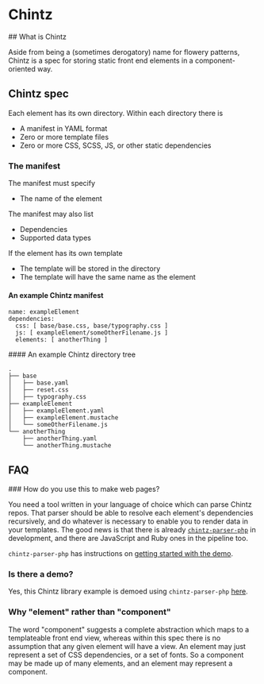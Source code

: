 Chintz
======

## What is Chintz

Aside from being a (sometimes derogatory) name for flowery patterns, Chintz is a spec for storing static front end elements in a component-oriented way.

## Chintz spec

Each element has its own directory. Within each directory there is
 - A manifest in YAML format
 - Zero or more template files
 - Zero or more CSS, SCSS, JS, or other static dependencies

### The manifest

The manifest must specify
 - The name of the element

The manifest may also list
 - Dependencies
 - Supported data types

If the element has its own template
 - The template will be stored in the directory
 - The template will have the same name as the element

#### An example Chintz manifest

```
name: exampleElement
dependencies:
  css: [ base/base.css, base/typography.css ]
  js: [ exampleElement/someOtherFilename.js ]
  elements: [ anotherThing ]
```

#### An example Chintz directory tree

```
.
├── base
│   ├── base.yaml
│   ├── reset.css
│   ├── typography.css
├── exampleElement
│   ├── exampleElement.yaml
│   ├── exampleElement.mustache
│   └── someOtherFilename.js
└── anotherThing
    ├── anotherThing.yaml
    └── anotherThing.mustache
```

## FAQ

### How do you use this to make web pages?

You need a tool written in your language of choice which can parse Chintz repos. That parser should be able to resolve each element's dependencies recursively, and do whatever is necessary to enable you to render data in your templates. The good news is that there is already [`chintz-parser-php`](https://github.com/pgchamberlin/chintz-parser-php) in development, and there are JavaScript and Ruby ones in the pipeline too.

`chintz-parser-php` has instructions on [getting started with the demo](https://github.com/pgchamberlin/chintz-parser-php).

### Is there a demo?

Yes, this Chintz library example is demoed using `chintz-parser-php` [here](http://peterchamberlin.com/experiments/chintz-parser-php/index.php).

### Why "element" rather than "component"

The word "component" suggests a complete abstraction which maps to a templateable front end view, whereas within this spec there is no assumption that any given element will have a view. An element may just represent a set of CSS dependencies, or a set of fonts. So a component may be made up of many elements, and an element may represent a component.
